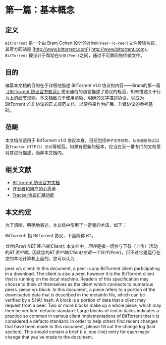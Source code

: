 # 第一篇：基本概念


## 定义

`BitTorrent` 是一个由 Bram Cohen 设计的`对等的(Peer-To-Peer)`文件传输协议，其官方网站是 [http://www.bittorrent.com]( http://www.bittorrent.com)。
`BitTorrent` 被设计于帮助在`伙伴(Peer)`之间，通过不可靠网络传输文件。

## 目的

编纂本文档的目的在于详细地描述 BitTorrent v1.0 协议的内容——Bram的那一篇[《BitTorrent 协议官方规范》](http://bittorrent.org/beps/bep_0003.html)使用通俗的语言描述了协议的规范，却未描述关于行为上的细节规则。本文档致力于使用清晰、明确的文字描述协议，以成为 BitTorrent v1.0 协议的正式规范文档，以便将来作为扩展、升级协议的参考基础。

## 范畴

本文档仅适用于 BitTorrent v1.0 协议本身，目前包括`种子文件结构`、`伙伴通信协议`以及`Tracker HTTP(S) 协议`等规范。如果有更新的版本，应当在另一番专门的文档里对其进行描述，而非本文档内。

## 相关文献

- [BitTorrent 协议官方文档](http://bittorrent.org/beps/bep_0003.html)
- [开发者和用户的心愿单](https://wiki.theory.org/BitTorrentWishList)
- [Tracker协议扩展功能](https://wiki.theory.org/BitTorrentTrackerExtensions)

## 本文约定

为了清晰、明确地表述，本文档中使用了一定量的术语，如下：

*BitTorrent*: 指 BitTorrent 协议，下面简称 *BT*。

*伙伴(Peer)*与*BT客户端(Client)*: 本文档中，*同伴*是指一切参与下载（上传）活动的*BT客户端*。因此您的*BT客户端(Client)*也是一个*伙伴(Peer)*，只不过它是运行在您的本地计算机上面的。您可以认为

peer v/s client: In this document, a peer is any BitTorrent client participating in a download. The client is also a peer, however it is the BitTorrent client that is running on the local machine. Readers of this specification may choose to think of themselves as the client which connects to numerous peers.
piece v/s block: In this document, a piece refers to a portion of the downloaded data that is described in the metainfo file, which can be verified by a SHA1 hash. A block is a portion of data that a client may request from a peer. Two or more blocks make up a whole piece, which may then be verified.
defacto standard: Large blocks of text in italics indicates a practice so common in various client implementations of BitTorrent that it is considered a defacto standard.
In order to help others find recent changes that have been made to this document, please fill out the change log (last section). This should contain a brief (i.e. one-line) entry for each major change that you've made to the document.


